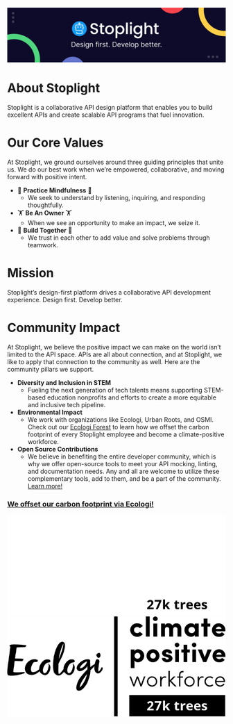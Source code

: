 ![](https://raw.githubusercontent.com/stoplightio/.github/master/profile/assets/Sales-LinkedIn-Banner-1.png)

# About Stoplight
Stoplight is a collaborative API design platform that enables you to build excellent APIs and create scalable API programs that fuel innovation.  

# Our Core Values
At Stoplight, we ground ourselves around three guiding principles that unite us. We do our best work when we’re empowered, collaborative, and moving forward with positive intent.

*  🧘 **Practice Mindfulness** 🧘
    *  We seek to understand by listening, inquiring, and responding thoughtfully.
*  🏋️ **Be An Owner** 🏋️
    *  When we see an opportunity to make an impact, we seize it.
*  👷 **Build Together** 👷
    *  We trust in each other to add value and solve problems through teamwork.

# Mission

Stoplight’s design-first platform drives a collaborative API development experience. Design first. Develop better.
# Community Impact

At Stoplight, we believe the positive impact we can make on the world isn’t limited to the API space. APIs are all about connection, and at Stoplight, we like to apply that connection to the community as well. Here are the community pillars we support.

* **Diversity and Inclusion in STEM**
    * Fueling the next generation of tech talents means supporting STEM-based education nonprofits and efforts to create a more equitable and inclusive tech pipeline.
* **Environmental Impact**
    * We work with organizations like Ecologi, Urban Roots, and OSMI. Check out our [Ecologi Forest](https://ecologi.com/stoplightinc) to learn how we offset the carbon footprint of every Stoplight employee and become a climate-positive workforce.
* **Open Source Contributions**
    * We believe in benefiting the entire developer community, which is why we offer open-source tools to meet your API mocking, linting, and documentation needs. Any and all are welcome to utilize these complementary tools, add to them, and be a part of the community. [Learn more!](https://stoplight.io/open-source/)

### [We offset our carbon footprint via Ecologi!](https://ecologi.com/stoplightinc?r=5db9f5263b387200179a1d3d)
![We offset our carbon footprint via Ecologi!](https://raw.githubusercontent.com/stoplightio/.github/master/profile/assets/ecologi-white-27k.png#gh-dark-mode-only)
![We offset our carbon footprint via Ecologi!](https://raw.githubusercontent.com/stoplightio/.github/master/profile/assets/ecologi-black-27k.png#gh-light-mode-only)